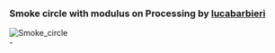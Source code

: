 ### Smoke circle with modulus on Processing by [lucabarbieri](https://github.com/lucabarbieri)</br>
![Smoke_circle](https://media.giphy.com/media/BNb16bnDoUYwMYajtT/giphy.gif)</br>
-</br>
